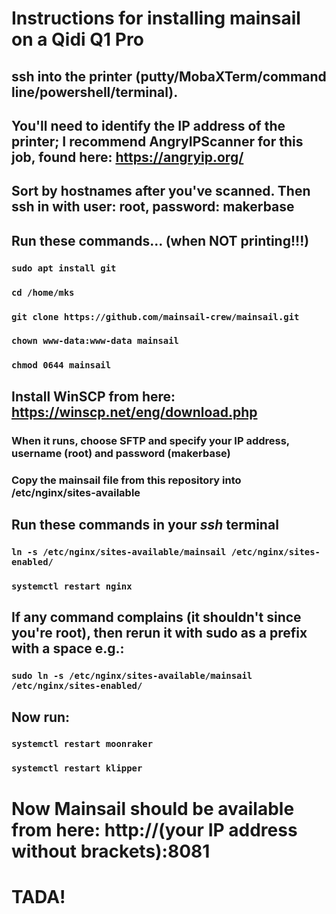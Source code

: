 # Instructions for installing mainsail on a Qidi Q1 Pro

## ssh into the printer (putty/MobaXTerm/command line/powershell/terminal).
## You'll need to identify the IP address of the printer; I recommend AngryIPScanner for this job, found here: https://angryip.org/
## Sort by hostnames after you've scanned.  Then ssh in with user: root, password: makerbase

## Run these commands... (when NOT printing!!!)

### ```sudo apt install git```
### ```cd /home/mks```
### ```git clone https://github.com/mainsail-crew/mainsail.git```
### ```chown www-data:www-data mainsail```
### ```chmod 0644 mainsail```

## Install WinSCP from here: https://winscp.net/eng/download.php

### When it runs, choose SFTP and specify your IP address, username (root) and password (makerbase)
### Copy the mainsail file from this repository into /etc/nginx/sites-available

## Run these commands in your _ssh_ terminal
### ```ln -s /etc/nginx/sites-available/mainsail /etc/nginx/sites-enabled/```
### ```systemctl restart nginx```

## If any command complains (it shouldn't since you're root), then rerun it with sudo as a prefix with a space e.g.: 
### ```sudo ln -s /etc/nginx/sites-available/mainsail /etc/nginx/sites-enabled/```

## Now run:
### ```systemctl restart moonraker```
### ```systemctl restart klipper```

# Now Mainsail should be available from here: http://(your IP address without brackets):8081

# TADA!
